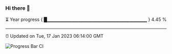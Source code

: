 ### Hi there 👋

⏳ Year progress { █▁▁▁▁▁▁▁▁▁▁▁▁▁▁▁▁▁▁▁▁▁▁▁▁▁▁▁▁▁ } 4.45 %

---

⏰ Updated on Tue, 17 Jan 2023 06:14:00 GMT

![Progress Bar CI](https://github.com/liununu/liununu/workflows/Progress%20Bar%20CI/badge.svg)

